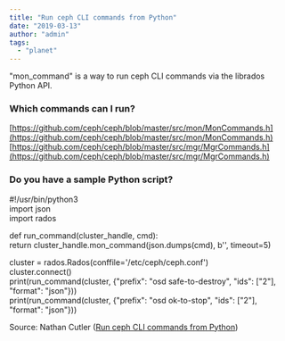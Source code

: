 ```yaml
---
title: "Run ceph CLI commands from Python"
date: "2019-03-13"
author: "admin"
tags: 
  - "planet"
---
```


"mon\_command" is a way to run ceph CLI commands via the librados Python API.  
  

### Which commands can I run?

  
[https://github.com/ceph/ceph/blob/master/src/mon/MonCommands.h](https://github.com/ceph/ceph/blob/master/src/mon/MonCommands.h)  
[https://github.com/ceph/ceph/blob/master/src/mgr/MgrCommands.h](https://github.com/ceph/ceph/blob/master/src/mgr/MgrCommands.h)  
  

### Do you have a sample Python script?

  

#!/usr/bin/python3  
import json  
import rados  
  
def run\_command(cluster\_handle, cmd):  
    return cluster\_handle.mon\_command(json.dumps(cmd), b'', timeout=5)  
  
cluster = rados.Rados(conffile='/etc/ceph/ceph.conf')  
cluster.connect()  
print(run\_command(cluster, {"prefix": "osd safe-to-destroy", "ids": \["2"\], "format": "json"}))  
print(run\_command(cluster, {"prefix": "osd ok-to-stop", "ids": \["2"\], "format": "json"}))  

Source: Nathan Cutler ([Run ceph CLI commands from Python](http://smithfarm-thebrain.blogspot.com/2019/03/run-ceph-cli-commands-from-python.html))
